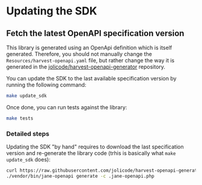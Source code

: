 # Updating the SDK

## Fetch the latest OpenAPI specification version

This library is generated using an OpenApi definition which is itself
generated. Therefore, you should not manually change the
`Resources/harvest-openapi.yaml` file, but rather change the way it is
generated in the [jolicode/harvest-openapi-generator](https://github.com/jolicode/harvest-openapi-generator)
repository.

You can update the SDK to the last available specification version by running the following command:

```bash
make update_sdk
```

Once done, you can run tests against the library:

```bash
make tests
```

### Detailed steps

Updating the SDK "by hand" requires to download the last specification version and re-generate the library code (trhis is basically what `make update_sdk` does):

```bash
curl https://raw.githubusercontent.com/jolicode/harvest-openapi-generator/master/generated/harvest-openapi.yaml -o Resources/harvest-openapi.yaml
./vendor/bin/jane-openapi generate -c .jane-openapi.php
```
